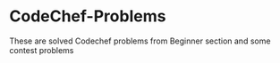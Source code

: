 # CodeChef-Problems
These are solved Codechef problems from Beginner section and some contest problems
